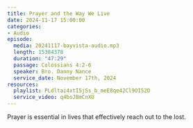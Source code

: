 ```yaml
---
title: Prayer and the Way We Live
date: 2024-11-17 15:00:00
categories:
- Audio
episode:
  media: 20241117-bayvista-audio.mp3
  length: 15384378
  duration: "47:29"
  passage: Colossians 4:2-6
  speaker: Bro. Danny Nance
  service_date: November 17th, 2024
resources:
  playlist: PLdltai4xtI5jSs_b_meE8qe42Cl9OI52D
  service_video: q4boJBmCnXU
---
```

Prayer is essential in lives that effectively reach out to the lost.
